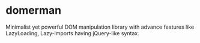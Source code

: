 # domerman
Minimalist yet powerful DOM manipulation library with advance features like LazyLoading, Lazy-imports having jQuery-like syntax.
